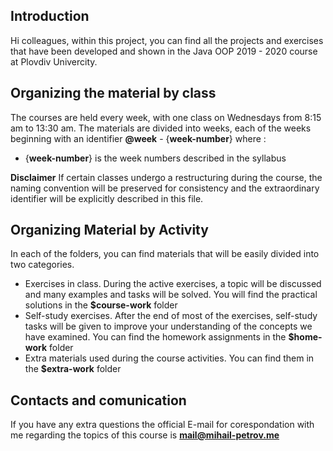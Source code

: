 ## Introduction

Hi colleagues, within this project, you can find all the projects and exercises that have been developed and shown in the Java OOP 2019 - 2020 course at Plovdiv Univercity.

## Organizing the material by class
The courses are held every week, with one class on Wednesdays from 8:15 am to 13:30 am. The materials are divided into weeks, each of the weeks beginning with an identifier **@week** - {**week-number**} where :
- {**week-number**} is the week numbers described in the syllabus

**Disclaimer**
If certain classes undergo a restructuring during the course, the naming convention will be preserved for consistency and the extraordinary identifier will be explicitly described in this file.

## Organizing Material by Activity
In each of the folders, you can find materials that will be easily divided into two categories.
* Exercises in class. During the active exercises, a topic will be discussed and many examples and tasks will be solved. You will find the practical solutions in the **$course-work** folder
* Self-study exercises. After the end of most of the exercises, self-study tasks will be given to improve your understanding of the concepts we have examined. You can find the homework assignments in the **$home-work** folder
* Extra materials used during the course activities. You can find them in the **$extra-work** folder

## Contacts and comunication 
If you have any extra questions the official E-mail for corespondation with me regarding the topics of this course is **mail@mihail-petrov.me**
